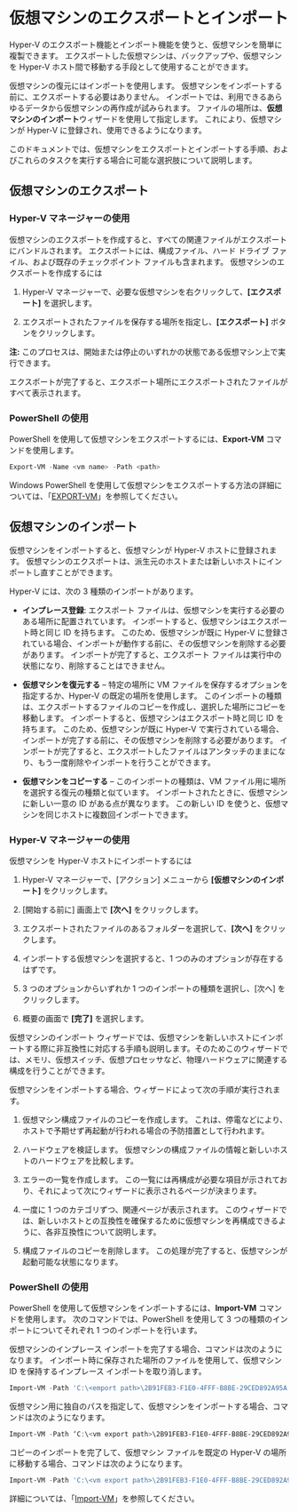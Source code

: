 # 仮想マシンのエクスポートとインポート

Hyper-V のエクスポート機能とインポート機能を使うと、仮想マシンを簡単に複製できます。 エクスポートした仮想マシンは、バックアップや、仮想マシンを Hyper-V ホスト間で移動する手段として使用することができます。

仮想マシンの復元にはインポートを使用します。 仮想マシンをインポートする前に、エクスポートする必要はありません。 インポートでは、利用できるあらゆるデータから仮想マシンの再作成が試みられます。 ファイルの場所は、**仮想マシンのインポート**ウィザードを使用して指定します。 これにより、仮想マシンが Hyper-V に登録され、使用できるようになります。

このドキュメントでは、仮想マシンをエクスポートとインポートする手順、およびこれらのタスクを実行する場合に可能な選択肢について説明します。

## 仮想マシンのエクスポート

### Hyper-V マネージャーの使用

仮想マシンのエクスポートを作成すると、すべての関連ファイルがエクスポートにバンドルされます。 エクスポートには、構成ファイル、ハード ドライブ ファイル、および既存のチェックポイント ファイルも含まれます。 仮想マシンのエクスポートを作成するには

1. Hyper-V マネージャーで、必要な仮想マシンを右クリックして、**[エクスポート]** を選択します。

2. エクスポートされたファイルを保存する場所を指定し、**[エクスポート]** ボタンをクリックします。

**注:** このプロセスは、開始または停止のいずれかの状態である仮想マシン上で実行できます。

エクスポートが完了すると、エクスポート場所にエクスポートされたファイルがすべて表示されます。

### PowerShell の使用

PowerShell を使用して仮想マシンをエクスポートするには、**Export-VM** コマンドを使用します。

```powershell
Export-VM -Name <vm name> -Path <path>
```

Windows PowerShell を使用して仮想マシンをエクスポートする方法の詳細については、「[EXPORT-VM](https://technet.microsoft.com/library/hh848491.aspx)」を参照してください。

## 仮想マシンのインポート

仮想マシンをインポートすると、仮想マシンが Hyper-V ホストに登録されます。 仮想マシンのエクスポートは、派生元のホストまたは新しいホストにインポートし直すことができます。

Hyper-V には、次の 3 種類のインポートがあります。

- **インプレース登録**: エクスポート ファイルは、仮想マシンを実行する必要のある場所に配置されています。 インポートすると、仮想マシンはエクスポート時と同じ ID を持ちます。 このため、仮想マシンが既に Hyper-V に登録されている場合、インポートが動作する前に、その仮想マシンを削除する必要があります。 インポートが完了すると、エクスポート ファイルは実行中の状態になり、削除することはできません。

- **仮想マシンを復元する** – 特定の場所に VM ファイルを保存するオプションを指定するか、Hyper-V の既定の場所を使用します。 このインポートの種類は、エクスポートするファイルのコピーを作成し、選択した場所にコピーを移動します。 インポートすると、仮想マシンはエクスポート時と同じ ID を持ちます。 このため、仮想マシンが既に Hyper-V で実行されている場合、インポートが完了する前に、その仮想マシンを削除する必要があります。 インポートが完了すると、エクスポートしたファイルはアンタッチのままになり、もう一度削除やインポートを行うことができます。

- **仮想マシンをコピーする** – このインポートの種類は、VM ファイル用に場所を選択する復元の種類と似ています。 インポートされたときに、仮想マシンに新しい一意の ID がある点が異なります。 この新しい ID を使うと、仮想マシンを同じホストに複数回インポートできます。


### Hyper-V マネージャーの使用

仮想マシンを Hyper-V ホストにインポートするには

1. Hyper-V マネージャーで、[アクション] メニューから **[仮想マシンのインポート]** をクリックします。

2. [開始する前に] 画面上で **[次へ]** をクリックします。

3. エクスポートされたファイルのあるフォルダーを選択して、**[次へ]** をクリックします。

4. インポートする仮想マシンを選択すると、1 つのみのオプションが存在するはずです。

5. 3 つのオプションからいずれか 1 つのインポートの種類を選択し、[次へ] をクリックします。

6. 概要の画面で **[完了]** を選択します。

仮想マシンのインポート ウィザードでは、仮想マシンを新しいホストにインポートする際に非互換性に対応する手順も説明します。そのためこのウィザードでは、メモリ、仮想スイッチ、仮想プロセッサなど、物理ハードウェアに関連する構成を行うことができます。

仮想マシンをインポートする場合、ウィザードによって次の手順が実行されます。
1. 仮想マシン構成ファイルのコピーを作成します。 これは、停電などにより、ホストで予期せず再起動が行われる場合の予防措置として行われます。

2. ハードウェアを検証します。 仮想マシンの構成ファイルの情報と新しいホストのハードウェアを比較します。

3. エラーの一覧を作成します。 この一覧には再構成が必要な項目が示されており、それによって次にウィザードに表示されるページが決まります。

4. 一度に 1 つのカテゴリずつ、関連ページが表示されます。 このウィザードでは、新しいホストとの互換性を確保するために仮想マシンを再構成できるように、各非互換性について説明します。

5. 構成ファイルのコピーを削除します。 この処理が完了すると、仮想マシンが起動可能な状態になります。


### PowerShell の使用

PowerShell を使用して仮想マシンをインポートするには、**Import-VM** コマンドを使用します。 次のコマンドでは、PowerShell を使用して 3 つの種類のインポートについてそれぞれ 1 つのインポートを行います。

仮想マシンのインプレース インポートを完了する場合、コマンドは次のようになります。 インポート時に保存された場所のファイルを使用して、仮想マシン ID を保持するインプレース インポートを取り消します。

```powershell
Import-VM -Path 'C:\<emport path>\2B91FEB3-F1E0-4FFF-B8BE-29CED892A95A.vmcx' 
```

仮想マシン用に独自のパスを指定して、仮想マシンをインポートする場合、コマンドは次のようになります。

```powershell
Import-VM -Path ‘C:\<vm export path>\2B91FEB3-F1E0-4FFF-B8BE-29CED892A95A.vmcx' -Copy -VhdDestinationPath 'D:\Virtual Machines\WIN10DOC' -VirtualMachinePath 'D:\Virtual Machines\WIN10DOC'
```

コピーのインポートを完了して、仮想マシン ファイルを既定の Hyper-V の場所に移動する場合、コマンドは次のようになります。

``` PowerShell
Import-VM -Path 'C:\<vm export path>\2B91FEB3-F1E0-4FFF-B8BE-29CED892A95A.vmcx' –Copy -GenerateNewId
```

詳細については、「[Import-VM](https://technet.microsoft.com/library/hh848495.aspx)」を参照してください。



